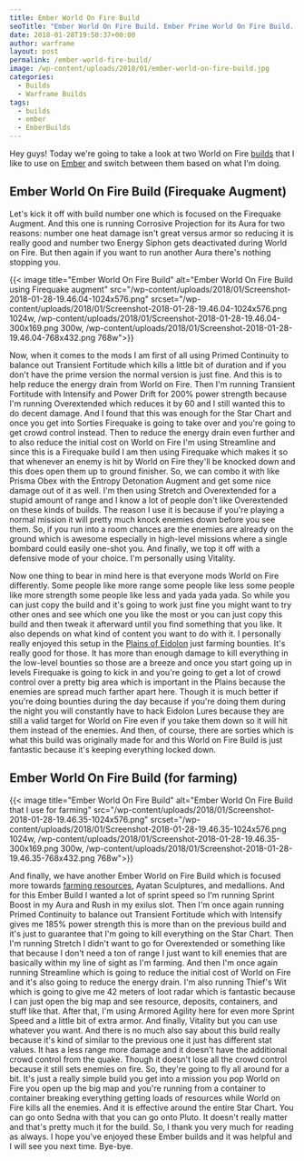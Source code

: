 ```yaml
---
title: Ember World On Fire Build
seoTitle: "Ember World On Fire Build. Ember Prime World On Fire Build. Ember Build"
date: 2018-01-28T19:50:37+00:00
author: warframe
layout: post
permalink: /ember-world-fire-build/
image: /wp-content/uploads/2018/01/ember-world-on-fire-build.jpg
categories:
  - Builds
  - Warframe Builds
tags:
  - builds
  - ember
  - EmberBuilds
---
```

Hey guys! Today we're going to take a look at two World on Fire [builds](/builds/ "Weapons & Warframes Builds") that I like to use on [Ember](/warframes/ember/ "Warframe Ember") and switch between them based on what I'm doing.<!--more-->

## Ember World On Fire Build (Firequake Augment)

Let's kick it off with build number one which is focused on the Firequake Augment. And this one is running Corrosive Projection for its Aura for two reasons: number one heat damage isn't great versus armor so reducing it is really good and number two Energy Siphon gets deactivated during World on Fire. But then again if you want to run another Aura there's nothing stopping you.

{{< image title="Ember World On Fire Build" alt="Ember World On Fire Build using Firequake augment" src="/wp-content/uploads/2018/01/Screenshot-2018-01-28-19.46.04-1024x576.png" srcset="/wp-content/uploads/2018/01/Screenshot-2018-01-28-19.46.04-1024x576.png 1024w, /wp-content/uploads/2018/01/Screenshot-2018-01-28-19.46.04-300x169.png 300w, /wp-content/uploads/2018/01/Screenshot-2018-01-28-19.46.04-768x432.png 768w">}}

Now, when it comes to the mods I am first of all using Primed Continuity to balance out Transient Fortitude which kills a little bit of duration and if you don't have the prime version the normal version is just fine. And this is to help reduce the energy drain from World on Fire. Then I'm running Transient Fortitude with Intensify and Power Drift for 200% power strength because I'm running Overextended which reduces it by 60 and I still wanted this to do decent damage. And I found that this was enough for the Star Chart and once you get into Sorties Firequake is going to take over and you're going to get crowd control instead. Then to reduce the energy drain even further and to also reduce the initial cost on World on Fire I'm using Streamline and since this is a Firequake build I am then using Firequake which makes it so that whenever an enemy is hit by World on Fire they'll be knocked down and this does open them up to ground finisher. So, we can combo it with like Prisma Obex with the Entropy Detonation Augment and get some nice damage out of it as well. I'm then using Stretch and Overextended for a stupid amount of range and I know a lot of people don't like Overextended on these kinds of builds. The reason I use it is because if you're playing a normal mission it will pretty much knock enemies down before you see them. So, if you run into a room chances are the enemies are already on the ground which is awesome especially in high-level missions where a single bombard could easily one-shot you. And finally, we top it off with a defensive mode of your choice. I'm personally using Vitality.

Now one thing to bear in mind here is that everyone mods World on Fire differently. Some people like more range some people like less some people like more strength some people like less and yada yada yada. So while you can just copy the build and it's going to work just fine you might want to try other ones and see which one you like the most or you can just copy this build and then tweak it afterward until you find something that you like. It also depends on what kind of content you want to do with it. I personally really enjoyed this setup in the [Plains of Eidolon](/get-started-plains-of-eidolon/ "Warframe Get Started On The Plains of Eidolon") just farming bounties. It's really good for those. It has more than enough damage to kill everything in the low-level bounties so those are a breeze and once you start going up in levels Firequake is going to kick in and you're going to get a lot of crowd control over a pretty big area which is important in the Plains because the enemies are spread much farther apart here. Though it is much better if you're doing bounties during the day because if you're doing them during the night you will constantly have to hack Eidolon Lures because they are still a valid target for World on Fire even if you take them down so it will hit them instead of the enemies. And then, of course, there are sorties which is what this build was originally made for and this World on Fire Build is just fantastic because it's keeping everything locked down.

## Ember World On Fire Build (for farming)

{{< image title="Ember World On Fire Build" alt="Ember World On Fire Build that I use for farming" src="/wp-content/uploads/2018/01/Screenshot-2018-01-28-19.46.35-1024x576.png" srcset="/wp-content/uploads/2018/01/Screenshot-2018-01-28-19.46.35-1024x576.png 1024w, /wp-content/uploads/2018/01/Screenshot-2018-01-28-19.46.35-300x169.png 300w, /wp-content/uploads/2018/01/Screenshot-2018-01-28-19.46.35-768x432.png 768w">}}

And finally, we have another Ember World on Fire Build which is focused more towards [farming resources](/farming/ "Farming Resources in Warframe"), Ayatan Sculptures, and medallions. And for this Ember Build I wanted a lot of sprint speed so I'm running Sprint Boost in my Aura and Rush in my exilus slot. Then I'm once again running Primed Continuity to balance out Transient Fortitude which with Intensify gives me 185% power strength this is more than on the previous build and it's just to guarantee that I'm going to kill everything on the Star Chart. Then I'm running Stretch I didn't want to go for Overextended or something like that because I don't need a ton of range I just want to kill enemies that are basically within my line of sight as I'm farming. And then I'm once again running Streamline which is going to reduce the initial cost of World on Fire and it's also going to reduce the energy drain. I'm also running Thief's Wit which is going to give me 42 meters of loot radar which is fantastic because I can just open the big map and see resource, deposits, containers, and stuff like that. After that, I'm using Armored Agility here for even more Sprint Speed and a little bit of extra armor. And finally, Vitality but you can use whatever you want. And there is no much also say about this build really because it's kind of similar to the previous one it just has different stat values. It has a less range more damage and it doesn't have the additional crowd control from the quake. Though it doesn't lose all the crowd control because it still sets enemies on fire. So, they're going to fly all around for a bit. It's just a really simple build you get into a mission you pop World on Fire you open up the big map and you're running from a container to container breaking everything getting loads of resources while World on Fire kills all the enemies. And it is effective around the entire Star Chart. You can go onto Sedna with that you can go onto Pluto. It doesn't really matter and that's pretty much it for the build. So, I thank you very much for reading as always. I hope you've enjoyed these Ember builds and it was helpful and I will see you next time. Bye-bye.